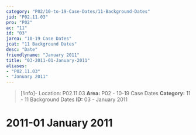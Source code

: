 ```yaml
---
category: "P02/10-to-19-Case-Dates/11-Background-Dates"
jid: "P02.11.03"
pro: "P02"
ac: "11"
id: "03"
jarea: "10-19 Case Dates"
jcat: "11 Background Dates"
desc: "Date"
friendlyname: "January 2011"
title: "03-2011-01-January-2011"
aliases: 
- "P02.11.03"
- "January 2011"
---
```

>[!info]- Location: P02.11.03
>**Area:** P02 - 10-19 Case Dates
>**Category:** 11 - 11 Background Dates
>**ID:** 03 - January 2011

# 2011-01 January 2011
